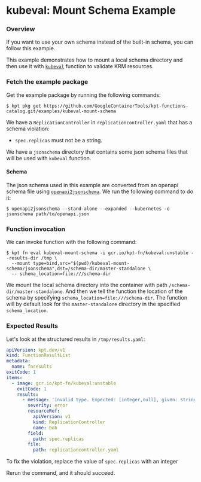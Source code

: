 # kubeval: Mount Schema Example

### Overview

If you want to use your own schema instead of the built-in schema, you can
follow this example.

This example demonstrates how to mount a local schema directory and then use it
with [`kubeval`] function to validate KRM resources.

### Fetch the example package

Get the example package by running the following commands:

```shell
$ kpt pkg get https://github.com/GoogleContainerTools/kpt-functions-catalog.git/examples/kubeval-mount-schema
```

We have a `ReplicationController` in `replicationcontroller.yaml` that has a
schema violation:

- `spec.replicas` must not be a string.

We have a `jsonschema` directory that contains some json schema files that will
be used with `kubeval` function.

#### Schema

The json schema used in this example are converted from an openapi schema file
using [`openapi2jsonschema`](https://github.com/instrumenta/openapi2jsonschema).
We run the following command to do it:

```shell
$ openapi2jsonschema --stand-alone --expanded --kubernetes -o jsonschema path/to/openapi.json
```

### Function invocation

We can invoke function with the following command:

```shell
$ kpt fn eval kubeval-mount-schema -i gcr.io/kpt-fn/kubeval:unstable --results-dir /tmp \
  --mount type=bind,src="$(pwd)/kubeval-mount-schema/jsonschema",dst=/schema-dir/master-standalone \
  -- schema_location=file:///schema-dir
```

We mount the local schema directory into the container with path
`/schema-dir/master-standalone`. And then we tell the function the location of
the schema by specifying `schema_location=file:///schema-dir`. The function will
by default look for the `master-standalone` directory in the specified
`schema_location`.

### Expected Results

Let's look at the structured results in `/tmp/results.yaml`:

```yaml
apiVersion: kpt.dev/v1
kind: FunctionResultList
metadata:
  name: fnresults
exitCode: 1
items:
  - image: gcr.io/kpt-fn/kubeval:unstable
    exitCode: 1
    results:
      - message: 'Invalid type. Expected: [integer,null], given: string'
        severity: error
        resourceRef:
          apiVersion: v1
          kind: ReplicationController
          name: bob
        field:
          path: spec.replicas
        file:
          path: replicationcontroller.yaml
```

To fix the violation, replace the value of `spec.replicas` with an integer

Rerun the command, and it should succeed.

[`kubeval`]: https://catalog.kpt.dev/kubeval/v0.1/
